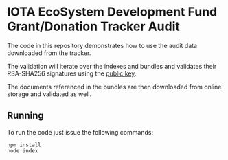 # IOTA EcoSystem Development Fund Grant/Donation Tracker Audit

The code in this repository demonstrates how to use the audit data downloaded from the tracker.

The validation will iterate over the indexes and bundles and validates their RSA-SHA256 signatures using the [public.key](./public.key).

The documents referenced in the bundles are then downloaded from online storage and validated as well.

## Running

To run the code just issue the following commands:

```shell
npm install
node index
```
